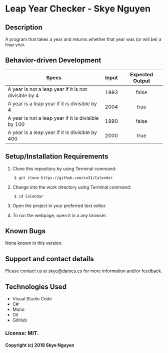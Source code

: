 # Leap Year Checker - Skye Nguyen

## Description

A program that takes a year and returns whether that year was (or will be) a leap year.

## Behavior-driven Development

| Specs    |  Input | Expected Output    
| ------------- |------------- |:-------------:|
| A year is not a leap year if it is not divisible by 4 | 1993 | false
| A year is a leap year if it is divisible by 4 | 2004 | true
| A year is not a leap year if it is divisible by 100 | 1990 | false
| A year is a leap year if it is divisible by 400 | 2000 | true


## Setup/Installation Requirements

1. Clone this repository by using Terminal command:
```
    $ git clone https://github.com/sn31/Calendar
```
2. Change into the work directory using Terminal command:
```
    $ cd Calendar
```
3. Open the project in your preferred text editor.

4. To run the webpage, open it in a any browser.

## Known Bugs

None known in this version.

## Support and contact details

Please contact us at skye@dames.es for more information and/or feedback.

## Technologies Used

* Visual Studio Code
* C#
* Mono
* Git
* GitHub

### License: MIT.

#### Copyright (c) 2018 Skye Nguyen
